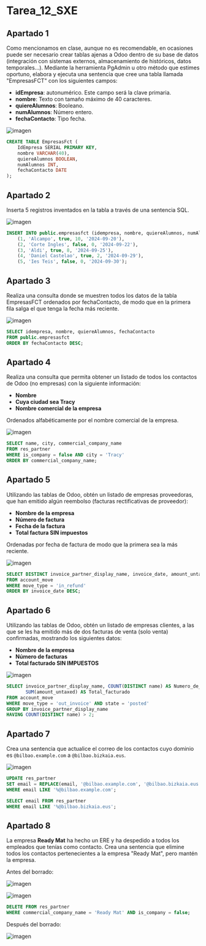 # Tarea_12_SXE

## Apartado 1

Como mencionamos en clase, aunque no es recomendable, en ocasiones puede ser necesario crear tablas ajenas a Odoo dentro de su base de datos (integración con sistemas externos, almacenamiento de históricos, datos temporales…). Mediante la herramienta PgAdmin u otro método que estimes oportuno, elabora y ejecuta una sentencia que cree una tabla llamada "EmpresasFCT" con los siguientes campos:

- **idEmpresa**: autonumérico. Este campo será la clave primaria.
- **nombre**: Texto con tamaño máximo de 40 caracteres.
- **quiereAlumnos**: Booleano.
- **numAlumnos**: Número entero.
- **fechaContacto**: Tipo fecha.

![imagen](https://github.com/user-attachments/assets/3b2f9941-3235-4ba5-bfa9-f0d3eeeec4ab)

```sql
CREATE TABLE EmpresasFct (
    IdEmpresa SERIAL PRIMARY KEY,
    nombre VARCHAR(40),
    quiereAlumnos BOOLEAN,
    numAlumnos INT,
    fechaContacto DATE
);
```

## Apartado 2

Inserta 5 registros inventados en la tabla a través de una sentencia SQL.

![imagen](https://github.com/user-attachments/assets/b27a68d2-bb7d-42ca-af04-4d84a32186cf)

```sql
INSERT INTO public.empresasfct (idempresa, nombre, quiereAlumnos, numAlumnos, fechaContacto) VALUES
    (1, 'Alcampo', true, 10, '2024-09-20'),
    (2, 'Corte Ingles', false, 0, '2024-09-22'),
    (3, 'Aldi', true, 8, '2024-09-25'),
    (4, 'Daniel Castelao', true, 2, '2024-09-29'),
    (5, 'Ies Teis', false, 0, '2024-09-30');
```

## Apartado 3

Realiza una consulta donde se muestren todos los datos de la tabla EmpresasFCT ordenados por fechaContacto, de modo que en la primera fila salga el que tenga la fecha más reciente.

![imagen](https://github.com/user-attachments/assets/c2774b2f-ebae-44bf-99d1-8c406e37da91)

```sql
SELECT idempresa, nombre, quiereAlumnos, fechaContacto
FROM public.empresasfct
ORDER BY fechaContacto DESC;
```

## Apartado 4

Realiza una consulta que permita obtener un listado de todos los contactos de Odoo (no empresas) con la siguiente información:

- **Nombre**
- **Cuya ciudad sea Tracy**
- **Nombre comercial de la empresa**

Ordenados alfabéticamente por el nombre comercial de la empresa.

![imagen](https://github.com/user-attachments/assets/9ac7ee19-2302-45e0-90f6-98eeb4161dbb)

```sql
SELECT name, city, commercial_company_name 
FROM res_partner
WHERE is_company = false AND city = 'Tracy'
ORDER BY commercial_company_name;
```

## Apartado 5

Utilizando las tablas de Odoo, obtén un listado de empresas proveedoras, que han emitido algún reembolso (facturas rectificativas de proveedor):

- **Nombre de la empresa**
- **Número de factura**
- **Fecha de la factura**
- **Total factura SIN impuestos**

Ordenadas por fecha de factura de modo que la primera sea la más reciente.

![imagen](https://github.com/user-attachments/assets/945262c1-f378-45b1-a687-5488d40b66b8)

```sql
SELECT DISTINCT invoice_partner_display_name, invoice_date, amount_untaxed
FROM account_move
WHERE move_type = 'in_refund'
ORDER BY invoice_date DESC;
```

## Apartado 6

Utilizando las tablas de Odoo, obtén un listado de empresas clientes, a las que se les ha emitido más de dos facturas de venta (solo venta) confirmadas, mostrando los siguientes datos:

- **Nombre de la empresa**
- **Número de facturas**
- **Total facturado SIN IMPUESTOS**

![imagen](https://github.com/user-attachments/assets/14d1c1b6-0556-4ee1-be4d-a77c1768d53e)

```sql
SELECT invoice_partner_display_name, COUNT(DISTINCT name) AS Numero_de_facturas, 
       SUM(amount_untaxed) AS Total_facturado 
FROM account_move
WHERE move_type = 'out_invoice' AND state = 'posted'
GROUP BY invoice_partner_display_name
HAVING COUNT(DISTINCT name) > 2;
```

## Apartado 7

Crea una sentencia que actualice el correo de los contactos cuyo dominio es `@bilbao.example.com` a `@bilbao.bizkaia.eus`.

![imagen](https://github.com/user-attachments/assets/4ebc4913-25f8-4d66-a456-b87feaa7b6ab)

```sql
UPDATE res_partner
SET email = REPLACE(email, '@bilbao.example.com', '@bilbao.bizkaia.eus')
WHERE email LIKE '%@bilbao.example.com';

SELECT email FROM res_partner
WHERE email LIKE '%@bilbao.bizkaia.eus';
```

## Apartado 8

La empresa **Ready Mat** ha hecho un ERE y ha despedido a todos los empleados que tenías como contacto. Crea una sentencia que elimine todos los contactos pertenecientes a la empresa "Ready Mat", pero mantén la empresa.

Antes del borrado:

![imagen](https://github.com/user-attachments/assets/ecfe347e-86d7-4906-a29e-7aa69bac898d)

![imagen](https://github.com/user-attachments/assets/7a70e250-d419-4765-a619-d018b625d12b)

```sql
DELETE FROM res_partner
WHERE commercial_company_name = 'Ready Mat' AND is_company = false;
```

Después del borrado:

![imagen](https://github.com/user-attachments/assets/7a70e250-d419-4765-a619-d018b625d12b)
